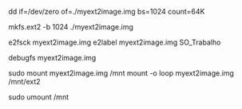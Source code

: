 dd if=/dev/zero of=./myext2image.img bs=1024 count=64K

mkfs.ext2 -b 1024 ./myext2image.img

e2fsck myext2image.img
e2label myext2image.img SO_Trabalho

debugfs myext2image.img

sudo mount myext2image.img /mnt
mount -o loop myext2image.img /mnt/ext2

sudo umount /mnt
